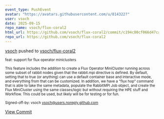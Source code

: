 ```yaml
---
event_type: PushEvent
avatar: "https://avatars.githubusercontent.com/u/814322?"
user: vsoch
date: 2025-09-15
repo_name: vsoch/flux-coral2
html_url: https://github.com/vsoch/flux-coral2/commit/c194c80cf066d47ca6ef8953aa027252f8250d48
repo_url: https://github.com/vsoch/flux-coral2
---
```


<a href='https://github.com/vsoch' target='_blank'>vsoch</a> pushed to <a href='https://github.com/vsoch/flux-coral2' target='_blank'>vsoch/flux-coral2</a>

<small>feat: support for flux operator miniclusters

This feature includes the addition to create a Flux Operator MiniCluster
running across some subset of rabbit nodes given that the rabbit.mpi
directive is defined. By default, setting that to true (or anything)
can use a default container base and interactive mode, and everything
from that can be customized. In addition, we have a "flux hop" command
that is able to take the same metadata, populate the RabbitMPI Job
object, and create the Flux MiniCluster using the same classes/logic
but without requiring the HPE stuff and Workflow. This could be used,
but likely will be for testing or for fun.

Signed-off-by: vsoch <vsoch@users.noreply.github.com></small>

<a href='https://github.com/vsoch/flux-coral2/commit/c194c80cf066d47ca6ef8953aa027252f8250d48' target='_blank'>View Commit</a>